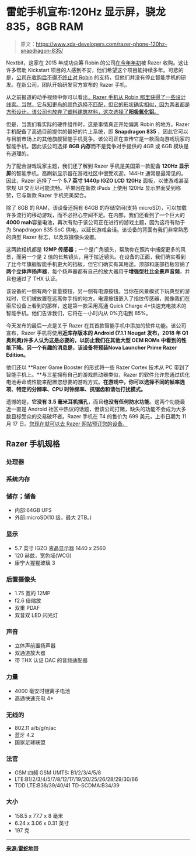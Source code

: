 # 雷蛇手机宣布:120Hz 显示屏，骁龙 835，8GB RAM

> 原文：<https://www.xda-developers.com/razer-phone-120hz-snapdragon-835/>

Nextbit，这家在 2015 年成功众筹 Robin 的公司[在今年年初](https://www.xda-developers.com/nextbit-has-officially-been-acquired-by-razer/)被 Razer 收购。这让许多帮助 Kickstart 项目的人感到不安，他们希望这个项目能持续多年。可悲的是，[公司在收购后不得不终止对 Robin](https://www.xda-developers.com/nextbit-robin-ends-customer-support/) 的支持，但他们并没有停止智能手机的研发。在新公司，团队开始研发官方宣布的 Razer 手机。

从之前报道的动手视频中你可以看出[，Razer 手机从 Robin 那里获得了一些设计线索。当然，它与知更鸟的颜色选择不匹配，但它的形状确实相似，因为两者都是方形设计。该公司也放弃了塑料建筑材料，这次选择了**阳极氧化铝**。](https://www.xda-developers.com/razer-phone-early-hands-on-video/)

但是，当我们看实际的硬件组件时，这是事情真正开始偏离 Robin 的地方。Razer 手机配备了高通目前提供的最好的片上系统，即 **Snapdragon 835** ，因此它可以与目前市场上的其他旗舰智能手机竞争。该公司正在宣传它是一款面向游戏玩家的智能手机，因此该公司选择 **8GB 内存**而不是竞争对手提供的 4GB 或 6GB 模块是有道理的。

为了配合游戏玩家主题，我们还了解到 Razer 手机是美国第一款配备 **120Hz 显示屏**的智能手机。高刷新显示器在游戏社区中很受欢迎，144Hz 通常是最常见的。因此，Razer 选择了一个 **5.7 英寸 1440p IGZO LCD 120Hz** 面板，以使游戏甚至常规 UI 交互尽可能流畅。苹果因在新款 iPads 上使用 120Hz 显示屏而受到称赞，它与新款 Razer 手机完美契合。

除了 8GB 的 RAM，该设备还拥有 64GB 的存储空间(支持 microSD)，可以加载许多流行的移动游戏，而不必担心空间不足。在内部，我们还看到了一个巨大的**4000 mah**容量电池，再次有助于该公司正在进行的游戏主题，因为这将有助于为 Snapdragon 835 SoC 供电，以延长游戏会话。该设备的背面有我们非常熟悉的典型 Razer 标志，以及双摄像头设置。

这两款相机都是 **12MP 传感器**；一个是广角镜头，帮助你在照片中捕捉更多的风景，而另一个是 2 倍的长焦镜头，用于拉近镜头。在设备的正面，我们确实看到了比今年旗舰智能手机更大的挡板，但它们确实有其用途。顶部和底部挡板容纳了**两个立体声扬声器**，每个扬声器都有自己的放大器用于**增强型杜比全景声音频**，并且也通过了 THX 认证。

该设备的一侧有两个音量按钮，另一侧有电源按钮。当你在风景模式下玩典型的游戏时，它们被放置在远离你手指的地方。电源按钮嵌入了指纹传感器，就像我们在索尼设备上看到的那样，这是第一款采用高通 Quick Charge 4+快速充电技术的智能手机。他们告诉我们，它将在一小时内从 0%充电到 85%。

今天发布的最后一点是关于 Razer 在其首款智能手机中添加的软件功能。该公司宣布，Razer 手机将使用**近库存版本的 Android (7.1.1 Nougat 发布，2018 年 Q1 奥利奥)**许多人认为这是必要的，以防止我们在其他大型 OEM ROMs 中看到的性能下降。另一个有趣的消息是，该设备将预装**Nova Launcher Prime Razer Edition。**

他们还以 **Razer Game Booster 的形式将一些 Razer Cortex 技术从 PC 带到了智能手机上。**与三星拥有自己的游戏启动器类似，Razer 的软件允许您通过优化电池寿命或性能来配置您想要的游戏方式。**在游戏中，你可以选择不同的帧率选项、特定的分辨率、CPU 时钟频率、抗锯齿和请勿打扰模式。**

遗憾的是，**它没有 3.5 毫米耳机插孔**，而且**也没有任何防水功能**。这两个功能最近一直是 Android 社区中热议的话题，但该公司打赌，缺失的功能不会成为大多数目标受众的交易破坏者。Razer 手机在 T4 的售价为 699 美元，上市日期为 11 月 17 日。[您现在就可以去 Razer 网站预订您的设备。](https://www.razerzone.com/c/Cheryl-Phone-Base/p/RZ35-02150100-R3U1)

## Razer 手机规格

### 处理器

### 系统内存

### 储存；储备

*   内部:64GB UFS
*   外部:microSD(10 级，最大 2TB。)

### 显示

*   5.7 英寸 IGZO 液晶显示器 1440 x 2560
*   120 赫兹，宽色域(WCG)
*   康宁大猩猩玻璃 3

### 后置摄像头

*   1.75 宽的 12MP
*   f2.6 倍缩放
*   双重 PDAF
*   双音双 LED 闪光灯

### 声音

*   立体声前置扬声器
*   双通道放大器
*   带 THX 认证 DAC 的音频适配器

### 力量

*   4000 毫安时锂离子电池
*   高通快速充电 4+

### 无线的

*   802.11 a/b/g/n/ac
*   蓝牙 4.2
*   国家足球联盟

### 法官

*   GSM:四频 GSM UMTS: B1/2/3/4/5/8
*   LTE:B1/2/3/4/5/7/8/12/17/19/20/25/26/28/29/30/66
*   TDD LTE:B38/39/40/41 TD-SCDMA:B34/39

### 大小

*   158.5 x 77.7 x 8 毫米
*   6.24 x 3.06 x 0.31 英寸
*   197 克

* * *

[**来源:雷蛇地带**](https://www.razerzone.com/c/Cheryl-Phone-Base/p/RZ35-02150100-R3U1)
